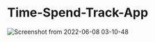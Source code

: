 # Time-Spend-Track-App
![Screenshot from 2022-06-08 03-10-48](https://user-images.githubusercontent.com/105945883/172487679-73f42f8c-1904-4227-bf79-325a27769985.png)
